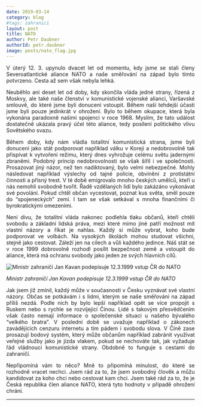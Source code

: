 ```yaml
---
date: 2019-03-14
category: blog
#tags: zahranici
layout: post
title: NATO
author: Petr Daubner
authorId: petr.daubner
image: posts/nato_flag.jpg
---
```


<p style='text-align: justify;'>
V úterý 12. 3. upynulo dvacet let od momentu, kdy jsme se stali členy Severoatlantické aliance NATO a naše směřování na západ bylo tímto potvrzeno. Cesta až sem však nebyla lehká.

</p><p style='text-align: justify;'>
Neuběhlo ani deset let od doby, kdy skončila vláda jedné strany, řízená z Moskvy, ale také naše členství v komunistické vojenské alianci, Varšavské smlouvě, do které jsme byli donuceni vstoupit. Během naší tehdejší účasti jsme byli pouze jedinkrát v ohrožení. Bylo to během okupace, která byla vykonána paradoxně našimi spojenci v roce 1968. Myslím, že tato událost dostatečně ukázala pravý účel této aliance, tedy posílení politického vlivu Sovětského svazu. 

</p><p style='text-align: justify;'>
Během doby, kdy nám vládla totalitní komunistická strana, jsme byli donuceni jako stát podporovat například válku v Koreji a nedobrovolně tak přispívat k vytvoření režimu, který dnes vyhrožuje celému světu jadernými zbraněmi. Podobný princip nedobrovolnosti se však šířil i ve společnosti. Prosazovat jiný názor, než ten nadiktovaný, bylo velmi nebezpečné. Mohly následovat například výslechy od tajné policie, obvinění z protistátní činnosti a přísný trest. V té době emigrovalo mnoho českých umělců, kteří u nás nemohli svobodně tvořit. Řadě vzdělaných lidí bylo zakázáno vykonávat své povolání. Pokud chtěl občan vycestovat, poznat kus světa, směl pouze do “spojeneckých” zemí. I tam se však setkával s mnoha finančními či byrokratickými omezeními. 
  
</p><p style='text-align: justify;'>
Není divu, že totalitní vláda nakonec podlehla tlaku občanů, kteří chtěli svobodu a základní lidská práva, mezi které mimo jiné patří možnost mít vlastní názory a říkat je nahlas. Každý si může vybrat, koho bude podporovat ve volbách. Na vysokých školách mohou studovat všichni, stejně jako cestovat. Záleží jen na cílech a vůli každého jedince. Náš stát se v roce 1999 dobrovolně rozhodl posílit bezpečnost země a vstoupit do aliance, která má ochranu svobody jako jeden ze svých hlavních cílů.</p>
  
<img src="NATO1_kavan.jpg" alt="Ministr zahraničí Jan Kavan podepisuje 12.3.1999 vstup ČR do NATO"/>

<i>Ministr zahraničí Jan Kavan podepisuje 12.3.1999 vstup ČR do NATO</i>

<p style='text-align: justify;'>
Jak jsem již zmínil, každý může v současnosti v Česku vyznávat své vlastní názory. Občas se potkávám i s lidmi, kterým se naše směřování na západ příliš nezdá. Podle nich by bylo lepší například opět se více propojit s Ruskem nebo s rychle se rozvíjející Čínou. Lidé s takovým přesvědčením však často nemají informace o společenské situaci u našeho bývalého “velkého bratra”. V poslední době se uvažuje například o zákonech zavádějících cenzuru internetu a tím pádem i svobodu slova. V Číně zase prosazují bodový systém, který může občanům například zabránit využívat veřejné služby jako je jízda vlakem, pokud se nechováte tak, jak vyžaduje řád vládnoucí komunistické strany. Obdobně to funguje s cestami do zahraničí. 

</p><p style='text-align: justify;'>
Nepřipomíná vám to něco? Mně to připomíná minulost, do které se rozhodně vracet nechci. Jsem rád za to, že jsem svobodný člověk a můžu kandidovat za koho chci nebo cestovat kam chci. Jsem také rád za to, že je Česká republika člen aliance NATO, která tyto hodnoty v případě ohrožení chrání. 
</p>

---
